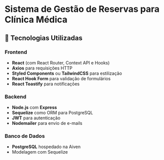 # Sistema de Gestão de Reservas para Clínica Médica

## 🚀 Tecnologias Utilizadas

### Frontend
- **React** (com React Router, Context API e Hooks)
- **Axios** para requisições HTTP
- **Styled Components** ou **TailwindCSS** para estilização
- **React Hook Form** para validação de formulários
- **React Toastify** para notificações

### Backend
- **Node.js** com **Express**
- **Sequelize** como ORM para PostgreSQL
- **JWT** para autenticação
- **Nodemailer** para envio de e-mails

### Banco de Dados
- **PostgreSQL** hospedado na Aiven
- Modelagem com Sequelize
